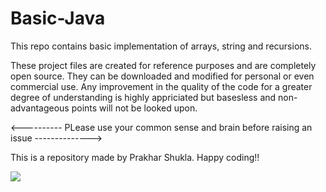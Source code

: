 # Basic-Java
This repo contains basic implementation of arrays, string and recursions.

These project files are created for reference purposes and are completely open source. They can be downloaded and modified for personal or even commercial use. Any improvement in the quality of the code for a greater degree of understanding is highly appriciated but basesless and non-advantageous points will not be looked upon.

<---------- PLease use your common sense and brain before raising an issue -------------->


This is a repository made by Prakhar Shukla. Happy coding!!

![](https://drive.google.com/open?id=1AGEB0bqoH2dfIvWjLFbR8h8EFP9Edfhz)
